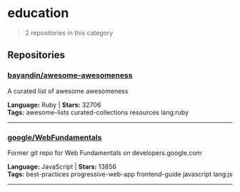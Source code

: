 # education

> 2 repositories in this category

## Repositories

### [bayandin/awesome-awesomeness](https://github.com/bayandin/awesome-awesomeness)

A curated list of awesome awesomeness

**Language:** Ruby | **Stars:** 32706  
**Tags:** awesome-lists curated-collections resources lang:ruby 

---

### [google/WebFundamentals](https://github.com/google/WebFundamentals)

Former git repo for Web Fundamentals on developers.google.com

**Language:** JavaScript | **Stars:** 13856  
**Tags:** best-practices progressive-web-app frontend-guide javascript lang:js 

---

